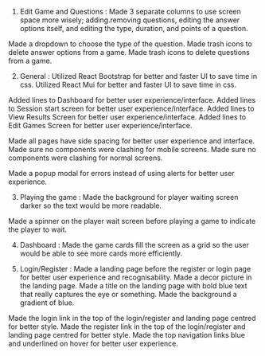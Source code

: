 1. Edit Game and Questions :
Made 3 separate columns to use screen space more wisely; adding.removing questions, editing the answer options itself, and editing the type, duration, and points of a question.

Made a dropdown to choose the type of the question.
Made trash icons to delete answer options from a game.
Made trash icons to delete questions from a game.

2. General :
Utilized React Bootstrap for better and faster UI to save time in css.
Utilized React Mui for better and faster UI to save time in css.

Added lines to Dashboard for better user experience/interface.
Added lines to Session start screen for better user experience/interface.
Added lines to View Results Screen for better user experience/interface.
Added lines to Edit Games Screen for better user experience/interface.

Made all pages have side spacing for better user experience and interface.
Made sure no components were clashing for mobile screens.
Made sure no components were clashing for normal screens.

Made a popup modal for errors instead of using alerts for better user experience.

3. Playing the game :
Made the background for player waiting screen darker so the text would be more readable.

Made a spinner on the player wait screen before playing a game to indicate the player to wait.

4. Dashboard :
Made the game cards fill the screen as a grid so the user would be able to see more cards more efficiently.

5. Login/Register :
Made a landing page before the register or login page for better user experience and recognisability.
Made a decor picture in the landing page.
Made a title on the landing page with bold blue text that really captures the eye or something.
Made the background a gradient of blue.

Made the login link in the top of the login/register and landing page centred for better style.
Made the register link in the top of the login/register and landing page centred for better style.
Made the top navigation links blue and underlined on hover for better user experience.
